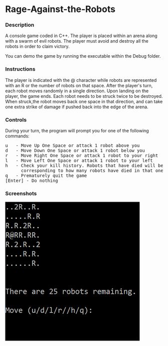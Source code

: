# Rage-Against-the-Robots
### Description
A console game coded in C++. The player is placed within an arena along with a swarm of evil robots.
The player must avoid and destroy all the robots in order to claim victory.

You can demo the game by running the executable within the Debug folder.

### Instructions
The player is indicated with the @ character while robots are represented with an R or the
number of robots on that space. After the player's turn, each robot moves randomly in a 
single direction. Upon landing on the player, the game ends. Each robot needs to be 
struck twice to be destroyed. When struck,the robot moves back one space in that direction, and 
can take one extra strike of damage if pushed back into the edge of the arena.

### Controls
During your turn, the program will prompt you for one of the following commands:
<pre>
u   - Move Up One Space or attack 1 robot above you
d   - Move Down One Space or attack 1 robot below you
r   - Move Right One Space or attack 1 robot to your right
l   - Move Left One Space or attack 1 robot to your left
h   - Check your kill history. Robots that have died will be represented by an alphabetical letter   
      corresponding to how many robots have died in that one spot
q   - Prematurely quit the game  
[Enter] - Do nothing
</pre>

### Screenshots
![alt text](https://github.com/jeffreyxchan/Rage-Against-the-Robots/raw/master/machines.png "Rage Against the Robots")
